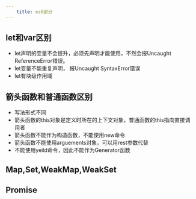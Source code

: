 ```yaml
---
    title: es6部分
---
```

## let和var区别

+ let声明的变量不会提升，必须先声明才能使用，不然会报Uncaught ReferenceError错误。
+ let变量不能重复声明， 报Uncaught SyntaxError错误
+ let有块级作用域

## 箭头函数和普通函数区别

+ 写法形式不同
+ 箭头函数的this对象是定义时所在的上下文对象，普通函数的this指向直接调用者
+ 箭头函数不能作为构造函数，不能使用new命令
+ 箭头函数不能使用arguements对象，可以用rest参数代替
+ 不能使用yeild命令，因此不能作为Generator函数

## Map,Set,WeakMap,WeakSet

## Promise